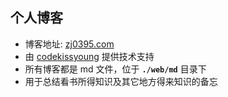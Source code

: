 ## 个人博客
- 博客地址: [zj0395.com](http://zj0395.com/)
- 由 [codekissyoung](https://github.com/codekissyoung/blog) 提供技术支持
- 所有博客都是 md 文件，位于 **`./web/md`** 目录下
- 用于总结看书所得知识及其它地方得来知识的备忘